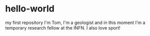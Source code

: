 # hello-world
my first repository
I'm Tom, I'm a geologist and in this moment I'm a temporary research fellow at the INFN.
I also love sport!

